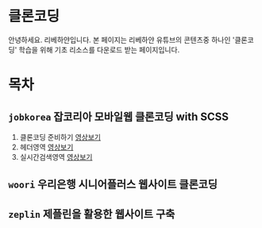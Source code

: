 # 클론코딩
안녕하세요. 리베하얀입니다.
본 페이지는 리베하얀 유튜브의 콘텐츠중 하나인 '클론코딩' 학습을 위해
기초 리소스를 다운로드 받는 페이지입니다.


# 목차
## `jobkorea`  잡코리아 모바일웹 클론코딩 with SCSS
1. 클론코딩 준비하기 [영상보기](https://youtu.be/FVyONrSv3GU)
2. 헤더영역 [영상보기](https://youtu.be/kZd8lcaZms0)
3. 실시간검색영역 [영상보기](https://youtu.be/kp1zu1z1vCw)

## `woori` 우리은행 시니어플러스 웹사이트 클론코딩
## `zeplin` 제플린을 활용한 웹사이트 구축
